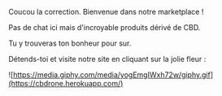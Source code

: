 Coucou la correction. Bienvenue dans notre marketplace !

Pas de chat ici mais d'incroyable produits dérivé de CBD.

Tu y trouveras ton bonheur pour sur.

Détends-toi et visite notre site en cliquant sur la jolie fleur :

![https://media.giphy.com/media/yogEmgIWxh72w/giphy.gif](https://cbdrone.herokuapp.com/)
